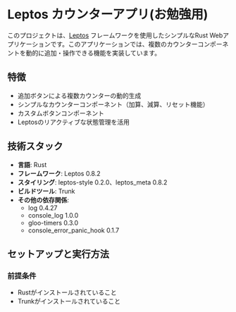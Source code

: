 # Leptos カウンターアプリ(お勉強用)

このプロジェクトは、[Leptos](https://github.com/leptos-rs/leptos) フレームワークを使用したシンプルなRust Webアプリケーションです。このアプリケーションでは、複数のカウンターコンポーネントを動的に追加・操作できる機能を実装しています。

## 特徴

- 追加ボタンによる複数カウンターの動的生成
- シンプルなカウンターコンポーネント（加算、減算、リセット機能）
- カスタムボタンコンポーネント
- Leptosのリアクティブな状態管理を活用

## 技術スタック

- **言語**: Rust
- **フレームワーク**: Leptos 0.8.2
- **スタイリング**: leptos-style 0.2.0、leptos_meta 0.8.2
- **ビルドツール**: Trunk
- **その他の依存関係**:
  - log 0.4.27
  - console_log 1.0.0
  - gloo-timers 0.3.0
  - console_error_panic_hook 0.1.7

## セットアップと実行方法

### 前提条件

- Rustがインストールされていること
- Trunkがインストールされていること